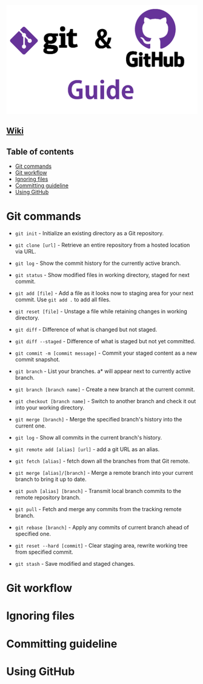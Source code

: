 ![Git&GitHub](img/git&github-guide.png)

## [Wiki](https://github.com/princeelector/git-and-github-guide/wiki)

## Table of contents

- [Git commands](#git-commands)
- [Git workflow](#git-workflow)
- [Ignoring files](#ignoring-files)
- [Committing guideline](#committing-guideline)
- [Using GitHub](#using-github)

# Git commands

- `git init` - Initialize an existing directory as a Git repository.

- `git clone [url]` - Retrieve an entire repository from a hosted location via URL.

- `git log` - Show the commit history for the currently active branch.

- `git status` - Show modified files in working directory, staged for next commit.

- `git add [file]` - Add a file as it looks now to staging area for your next commit. Use `git add .` to add all files.

- `git reset [file]` - Unstage a file while retaining changes in working directory.

- `git diff` - Difference of what is changed but not staged.

- `git diff --staged` - Difference of what is staged but not yet committed.

- `git commit -m [commit message]` - Commit your staged content as a new commit snapshot.

- `git branch` - List your branches. a* will appear next to currently active branch.

- `git branch [branch name]` - Create a new branch at the current commit.

- `git checkout [branch name]` - Switch to another branch and check it out into your working directory.

- `git merge [branch]` - Merge the specified branch's history into the current one.

- `git log` - Show all commits in the current branch's history.

- `git remote add [alias] [url]` - add a git URL as an alias.

- `git fetch [alias]` - fetch down all the branches from that Git remote.

- `git merge [alias]/[branch]` - Merge a remote branch into your current branch to bring it up to date.

- `git push [alias] [branch]` - Transmit local branch commits to the remote repository branch.

- `git pull` - Fetch and merge any commits from the tracking remote branch.

- `git rebase [branch]` - Apply any commits of current branch ahead of specified one.

- `git reset --hard [commit]` - Clear staging area, rewrite working tree from specified commit.

- `git stash` - Save modified and staged changes.

# Git workflow

# Ignoring files

# Committing guideline

# Using GitHub



